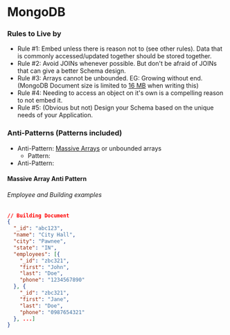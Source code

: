 # MongoDB
### Rules to Live by

- Rule #1: Embed unless there is reason not to (see other rules). Data that is commonly accessed/updated together should be stored together.
- Rule #2: Avoid JOINs whenever possible. But don't be afraid of JOINs that can give a better Schema design.
- Rule #3: Arrays cannot be unbounded. EG: Growing without end. (MongoDB Document size is limited to [16 MB](https://www.mongodb.com/docs/manual/core/document/#document-size-limit) when writing this)
- Rule #4: Needing to access an object on it's own is a compelling reason to not embed it.
- Rule #5: (Obvious but not) Design your Schema based on the unique needs of your Application.

### Anti-Patterns (Patterns included)

- Anti-Pattern: [Massive Arrays](#massive-array-anti-pattern) or unbounded arrays
  - Pattern: 
- Anti-Pattern: 



#### Massive Array Anti Pattern

###### Employee and Building examples

```json
// Building Document
{
  "_id": "abc123",
  "name": "City Hall",
  "city": "Pawnee",
  "state": "IN",
  "employees": [{
    "_id": "zbc321",
    "first": "John",
    "last": "Doe",
    "phone": "1234567890"
  }, {
    "_id": "zbc321",
    "first": "Jane",
    "last": "Doe",
    "phone": "0987654321"
  }, ...]
}
```